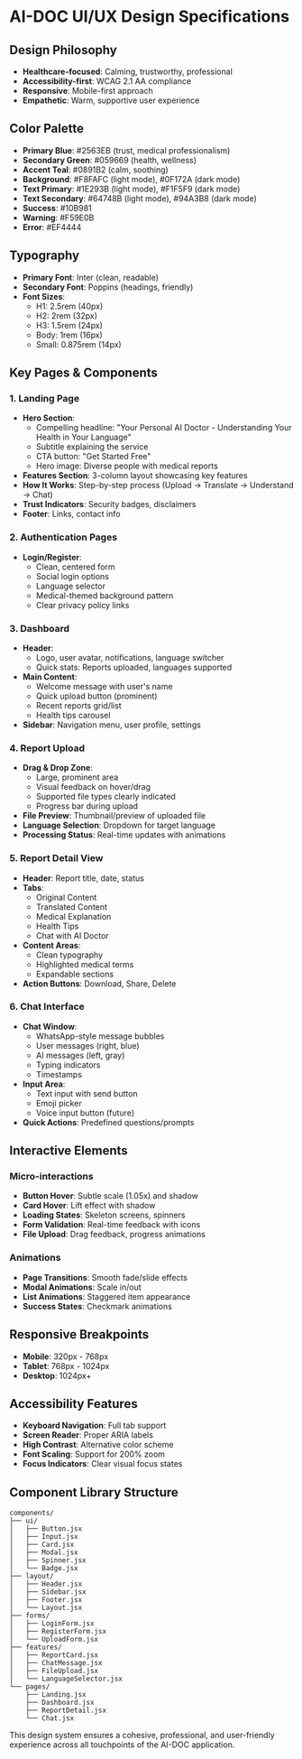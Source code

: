 
# AI-DOC UI/UX Design Specifications

## Design Philosophy
- **Healthcare-focused**: Calming, trustworthy, professional
- **Accessibility-first**: WCAG 2.1 AA compliance
- **Responsive**: Mobile-first approach
- **Empathetic**: Warm, supportive user experience

## Color Palette
- **Primary Blue**: #2563EB (trust, medical professionalism)
- **Secondary Green**: #059669 (health, wellness)
- **Accent Teal**: #0891B2 (calm, soothing)
- **Background**: #F8FAFC (light mode), #0F172A (dark mode)
- **Text Primary**: #1E293B (light mode), #F1F5F9 (dark mode)
- **Text Secondary**: #64748B (light mode), #94A3B8 (dark mode)
- **Success**: #10B981
- **Warning**: #F59E0B
- **Error**: #EF4444

## Typography
- **Primary Font**: Inter (clean, readable)
- **Secondary Font**: Poppins (headings, friendly)
- **Font Sizes**:
  - H1: 2.5rem (40px)
  - H2: 2rem (32px)
  - H3: 1.5rem (24px)
  - Body: 1rem (16px)
  - Small: 0.875rem (14px)

## Key Pages & Components

### 1. Landing Page
- **Hero Section**: 
  - Compelling headline: "Your Personal AI Doctor - Understanding Your Health in Your Language"
  - Subtitle explaining the service
  - CTA button: "Get Started Free"
  - Hero image: Diverse people with medical reports
- **Features Section**: 3-column layout showcasing key features
- **How It Works**: Step-by-step process (Upload → Translate → Understand → Chat)
- **Trust Indicators**: Security badges, disclaimers
- **Footer**: Links, contact info

### 2. Authentication Pages
- **Login/Register**: 
  - Clean, centered form
  - Social login options
  - Language selector
  - Medical-themed background pattern
  - Clear privacy policy links

### 3. Dashboard
- **Header**: 
  - Logo, user avatar, notifications, language switcher
  - Quick stats: Reports uploaded, languages supported
- **Main Content**:
  - Welcome message with user's name
  - Quick upload button (prominent)
  - Recent reports grid/list
  - Health tips carousel
- **Sidebar**: Navigation menu, user profile, settings

### 4. Report Upload
- **Drag & Drop Zone**: 
  - Large, prominent area
  - Visual feedback on hover/drag
  - Supported file types clearly indicated
  - Progress bar during upload
- **File Preview**: Thumbnail/preview of uploaded file
- **Language Selection**: Dropdown for target language
- **Processing Status**: Real-time updates with animations

### 5. Report Detail View
- **Header**: Report title, date, status
- **Tabs**: 
  - Original Content
  - Translated Content
  - Medical Explanation
  - Health Tips
  - Chat with AI Doctor
- **Content Areas**: 
  - Clean typography
  - Highlighted medical terms
  - Expandable sections
- **Action Buttons**: Download, Share, Delete

### 6. Chat Interface
- **Chat Window**: 
  - WhatsApp-style message bubbles
  - User messages (right, blue)
  - AI messages (left, gray)
  - Typing indicators
  - Timestamps
- **Input Area**: 
  - Text input with send button
  - Emoji picker
  - Voice input button (future)
- **Quick Actions**: Predefined questions/prompts

## Interactive Elements

### Micro-interactions
- **Button Hover**: Subtle scale (1.05x) and shadow
- **Card Hover**: Lift effect with shadow
- **Loading States**: Skeleton screens, spinners
- **Form Validation**: Real-time feedback with icons
- **File Upload**: Drag feedback, progress animations

### Animations
- **Page Transitions**: Smooth fade/slide effects
- **Modal Animations**: Scale in/out
- **List Animations**: Staggered item appearance
- **Success States**: Checkmark animations

## Responsive Breakpoints
- **Mobile**: 320px - 768px
- **Tablet**: 768px - 1024px
- **Desktop**: 1024px+

## Accessibility Features
- **Keyboard Navigation**: Full tab support
- **Screen Reader**: Proper ARIA labels
- **High Contrast**: Alternative color scheme
- **Font Scaling**: Support for 200% zoom
- **Focus Indicators**: Clear visual focus states

## Component Library Structure
```
components/
├── ui/
│   ├── Button.jsx
│   ├── Input.jsx
│   ├── Card.jsx
│   ├── Modal.jsx
│   ├── Spinner.jsx
│   └── Badge.jsx
├── layout/
│   ├── Header.jsx
│   ├── Sidebar.jsx
│   ├── Footer.jsx
│   └── Layout.jsx
├── forms/
│   ├── LoginForm.jsx
│   ├── RegisterForm.jsx
│   └── UploadForm.jsx
├── features/
│   ├── ReportCard.jsx
│   ├── ChatMessage.jsx
│   ├── FileUpload.jsx
│   └── LanguageSelector.jsx
└── pages/
    ├── Landing.jsx
    ├── Dashboard.jsx
    ├── ReportDetail.jsx
    └── Chat.jsx
```

This design system ensures a cohesive, professional, and user-friendly experience across all touchpoints of the AI-DOC application.

